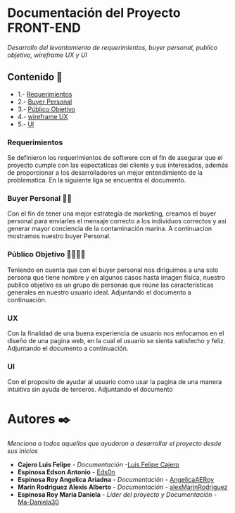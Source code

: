# Documentación del Proyecto FRONT-END
_Desarrollo del levantamiento de requerimientos, buyer personal, publico objetivo, wireframe UX y UI_

## Contenido 🚀

* 1.- [Requerimientos](#requerimientos)
* 2.- [Buyer Personal](#buyer-personal)
* 3.- [Público Objetivo](#público-objetivo)
* 4.- [wireframe UX](#ux)
* 5.- [UI](#ui)

### Requerimientos
Se definieron los requerimientos de softwere con el fin de asegurar que el proyecto cumple con las espectaticas del cliente y sus interesados, además  de proporcionar a los desarrolladores un mejor entendimiento de la problematica. En la siguiente liga se encuentra el documento.

### Buyer Personal 💇‍♂️
Con el fin de tener una mejor estrategía de marketing, creamos el buyer personal para enviarles el mensaje correcto a los individuos correctos y así generar mayor conciencia de la contaminación marina. A continuacion mostramos nuestro buyer Personal.

### Público Objetivo 👨‍👨‍👧‍👦
Teniendo en cuenta que con el buyer personal nos diriguimos a una solo persona que tiene nombre y en algunos casos hasta imagen física, nuestro publico objetivo es un grupo de personas que reúne las características generales en nuestro usuario ideal. Adjuntando el documento a continuación.

### UX
Con la finalidad de una buena experiencia de usuario nos enfocamos en el diseño de una pagina web, en la cual el usuario se sienta satisfecho y feliz. Adjuntando el documento a continuación.

### UI
Con el proposito de ayudar al usuario como usar la pagina de una manera intuitiva sin ayuda de terceros. Adjuntando el documento


# Autores ✒️
_Menciona a todos aquellos que ayudaron a desarrollar el proyecto desde sus inicios_

* **Cajero Luis Felipe** - *Documentación* -[Luis Felipe Cajero](https://github.com/luizcajero)
* **Espinosa Edson Antonio** - [Eds0n](https://github.com/edsonespinosagomez)
* **Espinosa Roy Angelica Ariadna** - *Documentación* - [AngelicaAERoy](https://github.com/AngelicaRoy)
* **Marin Rodriguez Alexis Alberto** - *Documentación* - [alexMarinRodriguez](https://github.com/alexMarinRodriguez)
* **Espinosa Roy Maria Daniela** - *Lider del proyecto y Documentación* - [Ma-Daniela30](https://github.com/Ma-Daniela30)
